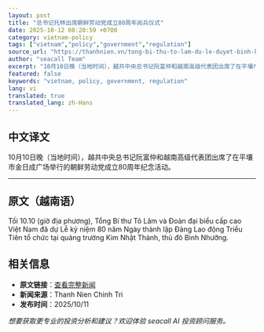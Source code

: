 ```yaml
---
layout: post
title: "总书记托林出席朝鲜劳动党成立80周年阅兵仪式"
date: 2025-10-12 08:20:59 +0700
category: vietnam-policy
tags: ["vietnam","policy","government","regulation"]
source_url: "https://thanhnien.vn/tong-bi-thu-to-lam-du-le-duyet-binh-ky-niem-80-nam-thanh-lap-dang-lao-dong-trieu-tien-18525101109063491.htm"
author: "seacall Team"
excerpt: "10月10日晚（当地时间），越共中央总书记阮富仲和越南高级代表团出席了在平壤市金日成广场举行的朝鲜劳动党成立80周年纪念活动。..."
featured: false
keywords: "vietnam, policy, government, regulation"
lang: vi
translated: true
translated_lang: zh-Hans
---
```


## 中文译文

10月10日晚（当地时间），越共中央总书记阮富仲和越南高级代表团出席了在平壤市金日成广场举行的朝鲜劳动党成立80周年纪念活动。

---

## 原文（越南语）

Tối 10.10 (giờ địa phương), Tổng B&iacute; thư T&ocirc; L&acirc;m v&agrave; Đo&agrave;n đại biểu cấp cao Việt Nam đ&atilde; dự Lễ kỷ niệm 80 năm Ng&agrave;y th&agrave;nh lập Đảng Lao động Triều Ti&ecirc;n tổ chức tại quảng trường Kim Nhật Th&agrave;nh, thủ đ&ocirc; B&igrave;nh Nhưỡng.

## 相关信息

- **原文链接**：[查看完整新闻](https://thanhnien.vn/tong-bi-thu-to-lam-du-le-duyet-binh-ky-niem-80-nam-thanh-lap-dang-lao-dong-trieu-tien-18525101109063491.htm)
- **新闻来源**：Thanh Nien Chinh Tri
- **发布时间**：2025/10/11

*想要获取更专业的投资分析和建议？欢迎体验 seacall AI 投资顾问服务。*